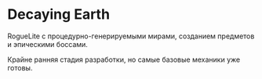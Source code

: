 # Decaying Earth

RogueLite с процедурно-генерируемыми мирами, созданием предметов и эпическими боссами.

Крайне ранняя стадия разработки, но самые базовые механики уже готовы.
